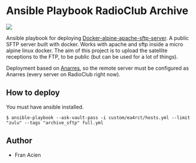 # Ansible Playbook RadioClub Archive

![](./pics/screenshot.png)

Ansible playbook for deploying [Docker-alpine-apache-sftp-server](https://github.com/acien101/docker-alpine-apache-sftp-server). A public SFTP server built with docker. Works with apache and sftp inside a micro alpine linux docker. The aim of this project is to upload the satellite receptions to the FTP, to be public (but can be used for a lot of things).

Deployment based on [Anarres](https://github.com/anarres-org), so the remote server must be configured as Anarres (every server on RadioClub right now).

## How to deploy

You must have ansible installed.

```
$ ansible-playbook --ask-vault-pass -i custom/ea4rct/hosts.yml --limit "zulu" --tags "archive_sftp" full.yml
```

## Author

* Fran Acien
